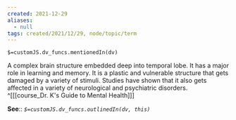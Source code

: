 ```yaml
---
created: 2021-12-29 
aliases:
  - null
tags: created/2021/12/29, node/topic/term
---
```

`$=customJS.dv_funcs.mentionedIn(dv)`

A complex brain structure embedded deep into temporal lobe. It has a major role in learning and memory. It is a plastic and vulnerable structure that gets damaged by a variety of stimuli. Studies have shown that it also gets affected in a variety of neurological and psychiatric disorders.
 ^[[[course_Dr. K's Guide to Mental Health]]]

**See**::
*`$=customJS.dv_funcs.outlinedIn(dv, this)`*